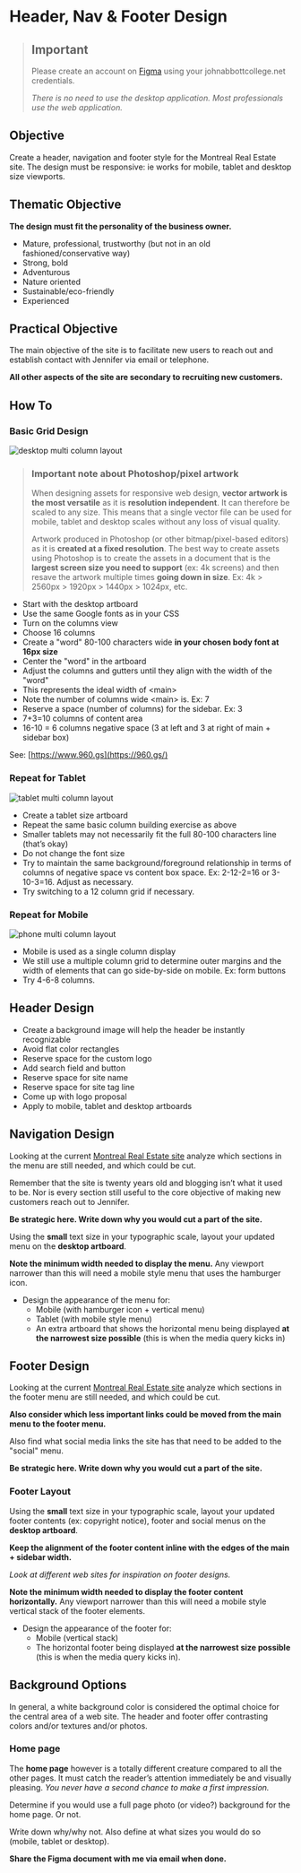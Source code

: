 # Header, Nav & Footer Design

<blockquote>

## Important

Please create an account on [Figma](https://www.figma.com) using your johnabbottcollege.net credentials. 

*There is no need to use the desktop application. Most professionals use the web application.* 

</blockquote>

## Objective

Create a header, navigation and footer style for the Montreal Real Estate site. The design must be responsive: ie works for mobile, tablet and desktop size viewports. 

## Thematic Objective

**The design must fit the personality of the business owner.**

- Mature, professional, trustworthy (but not in an old fashioned/conservative way)
- Strong, bold
- Adventurous 
- Nature oriented 
- Sustainable/eco-friendly
- Experienced

## Practical Objective 

The main objective of the site is to facilitate new users to reach out and establish contact with Jennifer via email or telephone. 

**All other aspects of the site are secondary to recruiting new customers.**

## How To 

### Basic Grid Design

![desktop multi column layout](./week-12/desktop-column-layout.png)

<blockquote>

### Important note about Photoshop/pixel artwork

When designing assets for responsive web design, **vector artwork is the most versatile** as it is **resolution independent**. It can therefore be scaled to any size. This means that a single vector file can be used for mobile, tablet and desktop scales without any loss of visual quality.

Artwork produced in Photoshop (or other bitmap/pixel-based editors) as it is **created at a fixed resolution**. The best way to create assets using Photoshop is to create the assets in a document that is the **largest screen size you need to support** (ex: 4k screens) and then resave the artwork multiple times **going down in size**. Ex: 4k > 2560px > 1920px > 1440px > 1024px, etc.


</blockquote>

- Start with the desktop artboard
- Use the same Google fonts as in your CSS
- Turn on the columns view 
- Choose 16 columns
- Create a "word" 80-100 characters wide **in your chosen body font at 16px size**
- Center the "word" in the artboard
- Adjust the columns and gutters until they align with the width of the "word"
- This represents the ideal width of \<main>
- Note the number of columns wide \<main> is. Ex: 7
- Reserve a space (number of columns) for the sidebar. Ex: 3
- 7+3=10 columns of content area
- 16-10 = 6 columns negative space (3 at left and 3 at right of main + sidebar box)

See: [https://www.960.gs](https://960.gs/)

### Repeat for Tablet

![tablet multi column layout](./week-12/tablet-column-layout.png)

- Create a tablet size artboard
- Repeat the same basic column building exercise as above
- Smaller tablets may not necessarily fit the full 80-100 characters line (that’s okay)
- Do not change the font size
- Try to maintain the same background/foreground relationship in terms of columns of negative space vs content box space. Ex: 2-12-2=16 or 3-10-3=16. Adjust as necessary. 
- Try switching to a 12 column grid if necessary. 

### Repeat for Mobile

![phone multi column layout](./week-12/phone-column-layout.png)


- Mobile is used as a single column display
- We still use a multiple column grid to determine outer margins and the width of elements that can go side-by-side on mobile. Ex: form buttons
- Try 4-6-8 columns. 

## Header Design

- Create a background image will help the header be instantly recognizable 
- Avoid flat color rectangles 
- Reserve space for the custom logo
- Add search field and button
- Reserve space for site name
- Reserve space for site tag line
- Come up with logo proposal
- Apply to mobile, tablet and desktop artboards


## Navigation Design

Looking at the current [Montreal Real Estate site](https://www.montreal-realestate.ca) analyze which sections in the menu are still needed, and which could be cut. 

Remember that the site is twenty years old and blogging isn’t what it used to be. Nor is every section still useful to the core objective of making new customers reach out to Jennifer. 

**Be strategic here. Write down why you would cut a part of the site.**

Using the **small** text size in your typographic scale, layout your updated menu on the **desktop artboard**. 

**Note the minimum width needed to display the menu.** Any viewport narrower than this will need a mobile style menu that uses the hamburger icon. 

- Design the appearance of the menu for:
    - Mobile (with hamburger icon + vertical menu)
    - Tablet (with mobile style menu)
    - An extra artboard that shows the horizontal menu being displayed **at the narrowest size possible** (this is when the media query kicks in)


## Footer Design

Looking at the current [Montreal Real Estate site](https://www.montreal-realestate.ca) analyze which sections in the footer menu are still needed, and which could be cut. 

**Also consider which less important links could be moved from the main menu to the footer menu.**

Also find what social media links the site has that need to be added to the "social" menu. 

**Be strategic here. Write down why you would cut a part of the site.**

### Footer Layout

Using the **small** text size in your typographic scale, layout your updated footer contents (ex: copyright notice), footer and social menus on the **desktop artboard**. 

**Keep the alignment of the footer content inline with the edges of the main + sidebar width.**

*Look at different web sites for inspiration on footer designs.* 

**Note the minimum width needed to display the footer content horizontally.** Any viewport narrower than this will need a mobile style vertical stack of the footer elements. 

- Design the appearance of the footer for:
    - Mobile (vertical stack)
    - The horizontal footer being displayed **at the narrowest size possible** (this is when the media query kicks in).

## Background Options

In general, a white background color is considered the optimal choice for the central area of a web site. The header and footer offer contrasting colors and/or textures and/or photos. 

### Home page

The **home page** however is a totally different creature compared to all the other pages. It must catch the reader’s attention immediately be and visually pleasing. *You never have a second chance to make a first impression.* 

Determine if you would use a full page photo (or video?) background for the home page. Or not. 

Write down why/why not. Also define at what sizes you would do so (mobile, tablet or desktop).

**Share the Figma document with me via email when done.**

